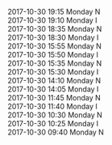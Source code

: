 2017-10-30 19:15 Monday  N  
2017-10-30 19:10 Monday  I  
2017-10-30 18:35 Monday  N  
2017-10-30 18:30 Monday  I  
2017-10-30 15:55 Monday  N  
2017-10-30 15:50 Monday  I  
2017-10-30 15:35 Monday  N  
2017-10-30 15:30 Monday  I  
2017-10-30 14:10 Monday  N  
2017-10-30 14:05 Monday  I  
2017-10-30 11:45 Monday  N  
2017-10-30 11:40 Monday  I  
2017-10-30 10:30 Monday  N  
2017-10-30 10:25 Monday  I  
2017-10-30 09:40 Monday  N  
